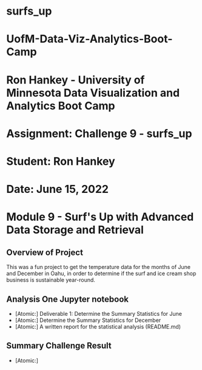 # surfs_up
 

# UofM-Data-Viz-Analytics-Boot-Camp
# Ron Hankey - University of Minnesota Data Visualization and Analytics Boot Camp
#                   Assignment: Challenge 9 - surfs_up
#                           Student: Ron Hankey
#                           Date: June 15, 2022

# Module 9 - Surf's Up with Advanced Data Storage and Retrieval

## Overview of Project
This was a fun project to get the temperature data for the months of June and December in Oahu, in order to determine if the surf and ice cream shop business is sustainable year-round.

## Analysis One Jupyter notebook
* [Atomic:] Deliverable 1: Determine the Summary Statistics for June
* [Atomic:] Determine the Summary Statistics for December
* [Atomic:] A written report for the statistical analysis (README.md)

## Summary  Challenge Result
* [Atomic:] 